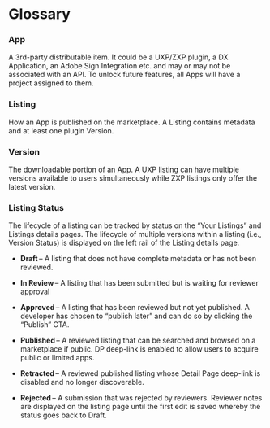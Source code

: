 # Glossary

### App

A 3rd-party distributable item. It could be a UXP/ZXP plugin, a DX Application, an Adobe Sign Integration etc. and may or may not be associated with an API. To unlock future features, all Apps will have a project assigned to them.

### Listing 

How an App is published on the marketplace. A Listing contains metadata and at least one plugin Version.

### Version

The downloadable portion of an App. A UXP listing can have multiple versions available to users simultaneously while ZXP listings only offer the latest version.

### Listing Status

The lifecycle of a listing can be tracked by status on the “Your Listings” and Listings details pages. The lifecycle of multiple versions within a listing (i.e., Version Status) is displayed on the left rail of the Listing details page.

- **Draft** – A listing that does not have complete metadata or has not been reviewed.

- **In Review** – A listing that has been submitted but is waiting for reviewer approval

- **Approved** – A listing that has been reviewed but not yet published. A developer has chosen to “publish later” and can do so by clicking the “Publish” CTA.

- **Published** – A reviewed listing that can be searched and browsed on a marketplace if public. DP deep-link is enabled to allow users to acquire public or limited apps.

- **Retracted** – A reviewed published listing whose Detail Page deep-link is disabled and no longer discoverable.

- **Rejected** – A submission that was rejected by reviewers. Reviewer notes are displayed on the listing page until the first edit is saved whereby the status goes back to Draft.

